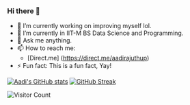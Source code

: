 ### Hi there 👋

- 🔭 I’m currently working on improving myself lol.
- 🌱 I’m currently in IIT-M BS Data Science and Programming.
- 💬 Ask me anything.
- 📫 How to reach me: 
    - [Direct.me] (https://direct.me/aadirajuthup)
- ⚡ Fun fact: This is a fun fact, Yay!

[![Aadi's GitHub stats](https://github-readme-stats.vercel.app/api?username=aadirajuthup&show_icons=true&theme=ambient_gradient)](https://github.com/anuraghazra/github-readme-stats) [![GitHub Streak](https://github-readme-streak-stats-ivory-eight.vercel.app?user=aadirajuthup&theme=dark&border_radius=5&date_format=j%20M%5B%20Y%5D)](https://git.io/streak-stats)

![Visitor Count](https://profile-counter.glitch.me/aadirajuthup/count.svg)

